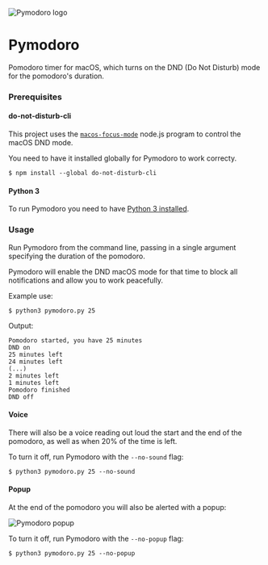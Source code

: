 ![Pymodoro logo](img/gh_logo.png)

# Pymodoro
Pomodoro timer for macOS, which turns on the DND (Do Not Disturb) mode for the pomodoro's duration.

### Prerequisites

#### do-not-disturb-cli

This project uses the [`macos-focus-mode`](https://github.com/arodik/macos-focus-mode)
node.js program to control the macOS DND mode.

You need to have it installed globally for Pymodoro to work correcty.

```
$ npm install --global do-not-disturb-cli
```

#### Python 3

To run Pymodoro you need to have [Python 3 installed](https://www.python.org/downloads/).

### Usage

Run Pymodoro from the command line, passing in a single argument
specifying the duration of the pomodoro.

Pymodoro will enable the DND macOS mode for that time to block all
notifications and allow you to work peacefully.

Example use:
```
$ python3 pymodoro.py 25
```

Output:
```
Pomodoro started, you have 25 minutes
DND on
25 minutes left
24 minutes left
(...)
2 minutes left
1 minutes left
Pomodoro finished
DND off
```

#### Voice
There will also be a voice reading out loud the start and the
end of the pomodoro, as well as when 20% of the time is left.

To turn it off, run Pymodoro with the `--no-sound` flag:
```
$ python3 pymodoro.py 25 --no-sound
```

#### Popup
At the end of the pomodoro you will also be alerted with
a popup:

![Pymodoro popup](img/pymodoro_popup.png)

To turn it off, run Pymodoro with the `--no-popup` flag:
```
$ python3 pymodoro.py 25 --no-popup
```